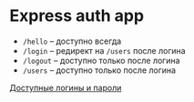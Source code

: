 # Express auth app


- `/hello` – доступно всегда
- `/login` – редирект на `/users` после логина
- `/logout` – доступно только после логина
- `/users` – доступно только после логина

[Доступные логины и пароли](https://kodaktor.ru/j/users)
